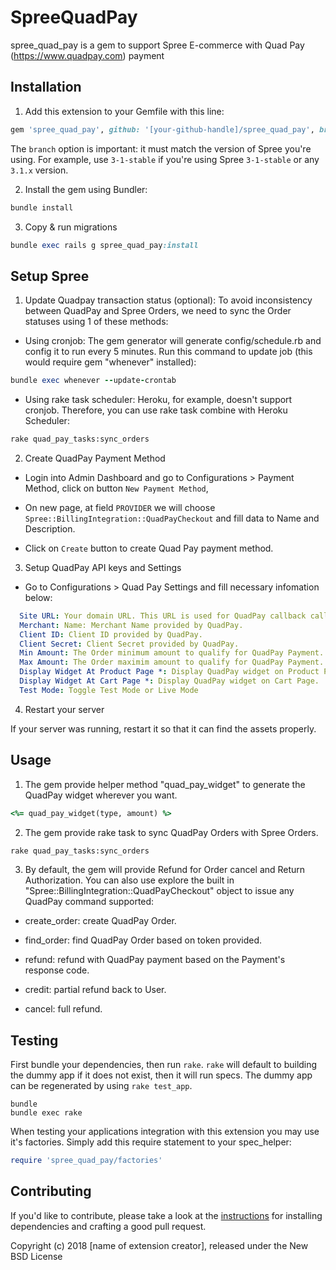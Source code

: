 SpreeQuadPay
============

spree_quad_pay is a gem to support Spree E-commerce with Quad Pay (https://www.quadpay.com) payment

## Installation

1. Add this extension to your Gemfile with this line:
  ```ruby
  gem 'spree_quad_pay', github: '[your-github-handle]/spree_quad_pay', branch: '3-1-stable'
  ```

  The `branch` option is important: it must match the version of Spree you're using.
  For example, use `3-1-stable` if you're using Spree `3-1-stable` or any `3.1.x` version.

2. Install the gem using Bundler:
  ```ruby
  bundle install
  ```

3. Copy & run migrations
  ```ruby
  bundle exec rails g spree_quad_pay:install
  ```

## Setup Spree
1. Update Quadpay transaction status (optional): To avoid inconsistency between QuadPay and Spree Orders, we need to sync the Order statuses using 1 of these methods:

  + Using cronjob: The gem generator will generate config/schedule.rb and config it to run every 5 minutes. Run this command to update job (this would require gem "whenever" installed):

  ```ruby
  bundle exec whenever --update-crontab
  ```

  + Using rake task scheduler: Heroku, for example, doesn't support cronjob. Therefore, you can use rake task combine with Heroku Scheduler:

  ```bash
  rake quad_pay_tasks:sync_orders
  ```

2. Create QuadPay Payment Method
  + Login into Admin Dashboard and go to Configurations > Payment Method, click on button `New Payment Method`,

  + On new page, at field `PROVIDER` we will choose `Spree::BillingIntegration::QuadPayCheckout` and fill data to Name and Description.
  
  + Click on `Create` button to create Quad Pay payment method.

3. Setup QuadPay API keys and Settings
  + Go to Configurations > Quad Pay Settings and fill necessary infomation below:

  ```yaml
    Site URL: Your domain URL. This URL is used for QuadPay callback calls.
    Merchant: Name: Merchant Name provided by QuadPay.
    Client ID: Client ID provided by QuadPay.
    Client Secret: Client Secret provided by QuadPay.
    Min Amount: The Order minimum amount to qualify for QuadPay Payment. User cannot select QuadPay Payment Method if the Order's total lower than this minimum amount.
    Max Amount: The Order maximim amount to qualify for QuadPay Payment. User cannot select QuadPay Payment Method if the Order's total greater than this maximum amount.
    Display Widget At Product Page *: Display QuadPay widget on Product Page.
    Display Widget At Cart Page *: Display QuadPay widget on Cart Page.
    Test Mode: Toggle Test Mode or Live Mode
  ```

4. Restart your server

  If your server was running, restart it so that it can find the assets properly.

## Usage
1. The gem provide helper method "quad_pay_widget" to generate the QuadPay widget wherever you want.

  ```ruby
  <%= quad_pay_widget(type, amount) %>
  ```

2. The gem provide rake task to sync QuadPay Orders with Spree Orders. 

  ```bash
  rake quad_pay_tasks:sync_orders
  ```

3. By default, the gem will provide Refund for Order cancel and Return Authorization. You can also use explore the built in "Spree::BillingIntegration::QuadPayCheckout" object to issue any QuadPay command supported:

  + create_order: create QuadPay Order.

  + find_order: find QuadPay Order based on token provided.

  + refund: refund with QuadPay payment based on the Payment's response code.

  + credit: partial refund back to User.

  + cancel: full refund.

## Testing

First bundle your dependencies, then run `rake`. `rake` will default to building the dummy app if it does not exist, then it will run specs. The dummy app can be regenerated by using `rake test_app`.

```shell
bundle
bundle exec rake
```

When testing your applications integration with this extension you may use it's factories.
Simply add this require statement to your spec_helper:

```ruby
require 'spree_quad_pay/factories'
```


## Contributing

If you'd like to contribute, please take a look at the
[instructions](CONTRIBUTING.md) for installing dependencies and crafting a good
pull request.

Copyright (c) 2018 [name of extension creator], released under the New BSD License
